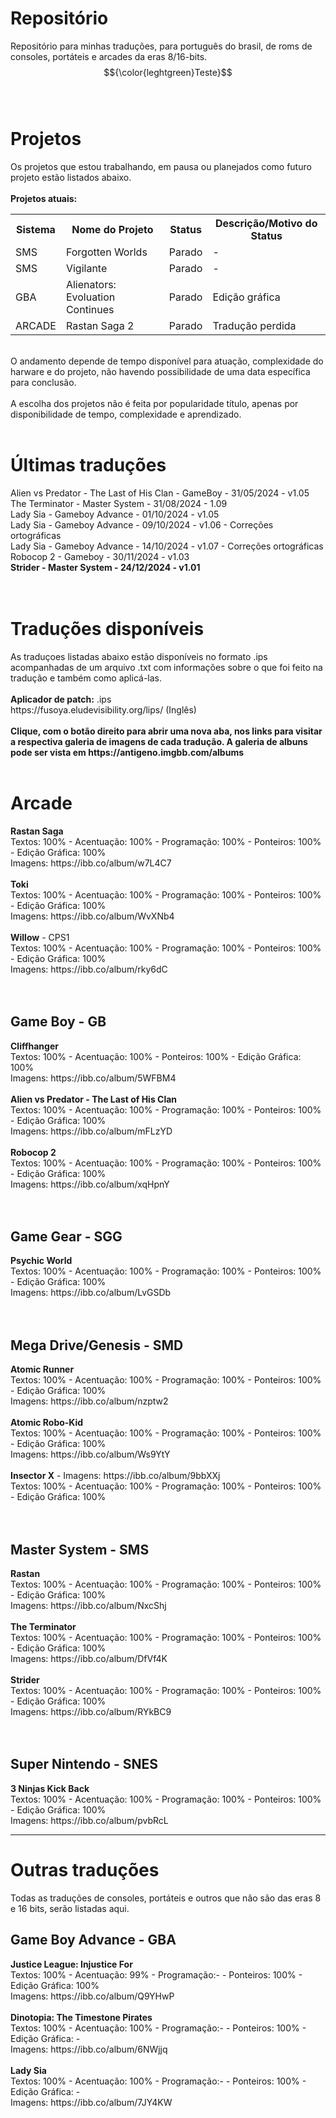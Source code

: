 # Repositório
Repositório para minhas traduções, para português do brasil, de roms de consoles, portáteis e arcades da eras 8/16-bits.
$${\color{leghtgreen}Teste}$$
<br>
<br>
# Projetos
Os projetos que estou trabalhando, em pausa ou planejados como futuro projeto estão listados abaixo.
<br>
<br>
<b>Projetos atuais:</b>
<table>
  <tr>
    <th>Sistema</th>
    <th>Nome do Projeto</th>
    <th>Status</th>
    <th>Descrição/Motivo do Status</th>
  </tr>
  <tr>
    <td>SMS</td>
    <td>Forgotten Worlds</td>
    <td>Parado</td>
    <td>-</td>
  </tr>
  <tr>
    <td>SMS</td>
    <td>Vigilante</td>
    <td>Parado</td>
    <td>-</td>
  </tr>
  <tr>
    <td>GBA</td>
    <td>Alienators: Evoluation Continues</td>
    <td>Parado</td>
    <td>Edição gráfica</td>
  </tr>
    <tr>
    <td>ARCADE</td>
    <td>Rastan Saga 2</td>
    <td>Parado</td>
    <td>Tradução perdida</td>
  </tr>
</table>
<br>
O andamento depende de tempo disponível para atuação, complexidade do harware e do projeto, não havendo possibilidade de uma data específica para conclusão.
<br>
<br>
A escolha dos projetos não é feita por popularidade título, apenas por disponibilidade de tempo, complexidade e aprendizado. 
<br>
<br>
<h1>Últimas traduções</h1>
Alien vs Predator - The Last of His Clan - GameBoy - 31/05/2024 - v1.05<br>
The Terminator - Master System - 31/08/2024 - 1.09<br>
Lady Sia - Gameboy Advance - 01/10/2024 - v1.05 <br>
Lady Sia - Gameboy Advance - 09/10/2024 - v1.06 - Correções ortográficas <br>
Lady Sia - Gameboy Advance - 14/10/2024 - v1.07 - Correções ortográficas <br>
Robocop 2 - Gameboy - 30/11/2024 - v1.03<br>
<b>Strider - Master System - 24/12/2024 - v1.01</b><br>
<br>
<br>
<h1>Traduções disponíveis</h1>
As traduçoes listadas abaixo estão disponíveis no formato .ips acompanhadas de um arquivo .txt com informações sobre o que foi feito na tradução e também como aplicá-las.<br>
<br>
<b>Aplicador de patch:</b> .ips
<br>
https://fusoya.eludevisibility.org/lips/ (Inglês)
<br>
<br>
<b>Clique, com o botão direito para abrir uma nova aba, nos links para visitar a respectiva galeria de imagens de cada tradução. A galeria de albuns pode ser vista em https://antigeno.imgbb.com/albums</b>
<br>
<br>
<h1>Arcade</h1>
<b>Rastan Saga</b><br>
Textos: 100% - Acentuação: 100% - Programação: 100% - Ponteiros: 100% - Edição Gráfica: 100%<br>
Imagens: https://ibb.co/album/w7L4C7<br>
<br>
<b>Toki</b><br>
Textos: 100% - Acentuação: 100% - Programação: 100% - Ponteiros: 100% - Edição Gráfica: 100% <br>
Imagens: https://ibb.co/album/WvXNb4<br>
<br>
<b>Willow</b> - CPS1<br>
Textos: 100% - Acentuação: 100% - Programação: 100% - Ponteiros: 100% - Edição Gráfica: 100% <br>
Imagens: https://ibb.co/album/rky6dC<br>
<br>
<br>
<h2>Game Boy - GB </h2>
<b>Cliffhanger</b><br>
Textos: 100% - Acentuação: 100% - Ponteiros: 100% - Edição Gráfica: 100%<br>
Imagens: https://ibb.co/album/5WFBM4 <br>
<br>
<b>Alien vs Predator - The Last of His Clan </b> <br>
Textos: 100% - Acentuação: 100% - Programação: 100% - Ponteiros: 100% - Edição Gráfica: 100%<br>
Imagens: https://ibb.co/album/mFLzYD <br>
<br>
<b>Robocop 2</b><br>
Textos: 100% - Acentuação: 100% - Programação: 100% - Ponteiros: 100% - Edição Gráfica: 100%<br>
 Imagens: https://ibb.co/album/xqHpnY<br>
<br>
<br>
<h2>Game Gear - SGG</h2>
<b>Psychic World</b><br>
Textos: 100% - Acentuação: 100% - Programação: 100% - Ponteiros: 100% - Edição Gráfica: 100% <br>
Imagens: https://ibb.co/album/LvGSDb<br>
<br>
<br>
<h2>Mega Drive/Genesis - SMD</h2>
<b>Atomic Runner</b><br>
Textos: 100% - Acentuação: 100% - Programação: 100% - Ponteiros: 100% - Edição Gráfica: 100% <br>
Imagens: https://ibb.co/album/nzptw2<br>
<br>
<b>Atomic Robo-Kid</b><br> 
Textos: 100% - Acentuação: 100% - Programação: 100% - Ponteiros: 100% - Edição Gráfica: 100% <br>
Imagens: https://ibb.co/album/Ws9YtY<br>
<br>
<b>Insector X</b> - Imagens: https://ibb.co/album/9bbXXj<br>
Textos: 100% - Acentuação: 100% - Programação: 100% - Ponteiros: 100% - Edição Gráfica: 100% <br>
<br>
<br>
<h2>Master System - SMS</h2>
<b>Rastan</b><br>
Textos: 100% - Acentuação: 100% - Programação: 100% - Ponteiros: 100% - Edição Gráfica: 100% <br>
Imagens: https://ibb.co/album/NxcShj<br>
<br>
<b>The Terminator</b><br>
Textos: 100% - Acentuação: 100% - Programação: 100% - Ponteiros: 100% - Edição Gráfica: 100% <br>
Imagens: https://ibb.co/album/DfVf4K<br>
<br>
<b>Strider</b><br>
Textos: 100% - Acentuação: 100% - Programação: 100% - Ponteiros: 100% - Edição Gráfica: 100% <br>
Imagens: https://ibb.co/album/RYkBC9<br>
<br>
<br>
<h2>Super Nintendo - SNES</h2>
<b>3 Ninjas Kick Back</b><br>
Textos: 100% - Acentuação: 100% - Programação: 100% - Ponteiros: 100% - Edição Gráfica: 100% <br>
Imagens: https://ibb.co/album/pvbRcL<br>
<hr>
<h1>Outras traduções</h1>
Todas as traduções de consoles, portáteis e outros que não são das eras 8 e 16 bits, serão listadas aqui.
<h2>Game Boy Advance - GBA</h2>
<b>Justice League: Injustice For</b><br>
Textos: 100% - Acentuação: 99% - Programação:- - Ponteiros: 100% - Edição Gráfica: 100% <br>
Imagens: https://ibb.co/album/Q9YHwP<br>
<br>
<b>Dinotopia: The Timestone Pirates</b><br>
Textos: 100% - Acentuação: 100% - Programação:- - Ponteiros: 100% - Edição Gráfica: - <br>
Imagens: https://ibb.co/album/6NWjjq<br>
<br>
<b>Lady Sia</b><br>
Textos: 100% - Acentuação: 100% - Programação:- - Ponteiros: 100% - Edição Gráfica: - <br>
Imagens: https://ibb.co/album/7JY4KW <br>
